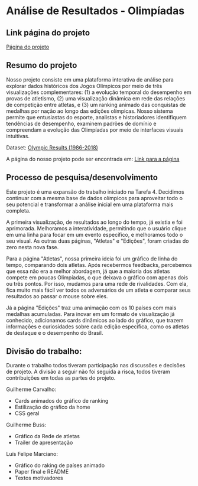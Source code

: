 # Análise de Resultados - Olimpíadas
## Link página do projeto
[Página do projeto](https://carvguilherme8.github.io/project_page_dataviz/)

## Resumo do projeto

Nosso projeto consiste em uma plataforma interativa de análise para explorar dados históricos dos Jogos Olímpicos por meio de três visualizações complementares: (1) a evolução temporal do desempenho em provas de atletismo, (2) uma visualização dinâmica em rede das relações de competição entre atletas, e (3) um ranking animado das conquistas de medalhas por nação ao longo das edições olímpicas. Nosso sistema permite que entusiastas do esporte, analistas e historiadores identifiquem tendências de desempenho, examinem padrões de domínio e compreendam a evolução das Olimpíadas por meio de interfaces visuais intuitivas.

Dataset: [Olympic Results (1986-2018)](https://www.kaggle.com/datasets/piterfm/olympic-games-medals-19862018?select=olympic_results.csv)

A página do nosso projeto pode ser encontrada em: [Link para a página](https://carvguilherme8.github.io/project_page_dataviz/)

## Processo de pesquisa/desenvolvimento

Este projeto é uma expansão do trabalho iniciado na Tarefa 4. Decidimos continuar com a mesma base de dados olímpicos para aproveitar todo o seu potencial e transformar a análise inicial em uma plataforma mais completa.

A primeira visualização, de resultados ao longo do tempo, já existia e foi aprimorada. Melhoramos a interatividade, permitindo que o usuário clique em uma linha para focar em um evento específico, e melhoramos todo o seu visual. As outras duas páginas, "Atletas" e "Edições", foram criadas do zero nesta nova fase.

Para a página "Atletas", nossa primeira ideia foi um gráfico de linha do tempo, comparando dois atletas. Após recebermos feedbacks, percebemos que essa não era a melhor abordagem, já que a maioria dos atletas compete em poucas Olimpíadas, o que deixava o gráfico com apenas dois ou três pontos. Por isso, mudamos para uma rede de rivalidades. Com ela, fica muito mais fácil ver todos os adversários de um atleta e comparar seus resultados ao passar o mouse sobre eles.

Já a página "Edições" traz uma animação com os 10 países com mais medalhas acumuladas. Para inovar em um formato de visualização já conhecido, adicionamos cards dinâmicos ao lado do gráfico, que trazem informações e curiosidades sobre cada edição específica, como os atletas de destaque e o desempenho do Brasil. 

## Divisão do trabalho:

Durante o trabalho todos tiveram participação nas discussões e decisões de projeto. A divisão a seguir não foi seguida a risca, todos  tiveram contribuições em todas as partes do projeto.

Guilherme Carvalho:
  - Cards animados do gráfico de ranking
  - Estilização do gráfico da home
  - CSS geral

Guilherme Buss:
  - Gráfico da Rede de atletas
  - Trailer de apresentação
    
Luís Felipe Marciano:
  - Gráfico do raking de países animado
  - Paper final e README
  - Textos motivadores
